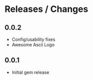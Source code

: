 # Releases / Changes

## 0.0.2

* Config/usability fixes
* Awesome Ascii Logo

## 0.0.1

* Initial gem release